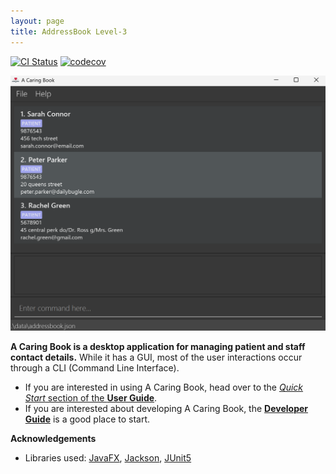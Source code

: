 ```yaml
---
layout: page
title: AddressBook Level-3
---
```


[![CI Status](https://github.com/AY2425S2-CS2103T-T12-2/tp/actions/workflows/gradle.yml/badge.svg)](https://github.com/AY2425S2-CS2103T-T12-2/tp/actions)
[![codecov](https://codecov.io/gh/AY2425S2-CS2103T-T12-2/tp/graph/badge.svg?token=KO46K2SC5S)](https://codecov.io/gh/AY2425S2-CS2103T-T12-2/tp)

![Ui](images/Ui.png)

**A Caring Book is a desktop application for managing patient and staff contact details.** While it has a GUI, most of the user interactions occur through a CLI (Command Line Interface).

* If you are interested in using A Caring Book, head over to the [_Quick Start_ section of the **User Guide**](UserGuide.html#quick-start).
* If you are interested about developing A Caring Book, the [**Developer Guide**](DeveloperGuide.html) is a good place to start.


**Acknowledgements**

* Libraries used: [JavaFX](https://openjfx.io/), [Jackson](https://github.com/FasterXML/jackson), [JUnit5](https://github.com/junit-team/junit5)
